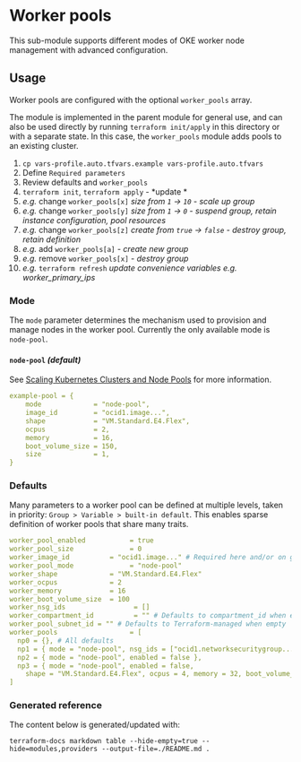# Worker pools

This sub-module supports different modes of OKE worker node management with advanced configuration.

## Usage
Worker pools are configured with the optional `worker_pools` array.

The module is implemented in the parent module for general use, and can also be used directly by running `terraform init/apply` in this directory or with a separate state. In this case, the `worker_pools` module adds pools to an existing cluster.

1. `cp vars-profile.auto.tfvars.example vars-profile.auto.tfvars`
1. Define `Required parameters`
1. Review defaults and `worker_pools`
1. `terraform init`, `terraform apply` - *update *
1. *e.g.* change `worker_pools[x]` *size from `1` -> `10` - scale up group*
1. *e.g.* change `worker_pools[y]` *size from `1` -> `0` - suspend group, retain instance configuration, pool resources*
1. *e.g.* change `worker_pools[z]` *create from `true` -> `false` - destroy group, retain definition*
1. *e.g.* add `worker_pools[a]` - *create new group*
1. *e.g.* remove `worker_pools[x]` - *destroy group*
1. *e.g.* `terraform refresh` *update convenience variables e.g. worker_primary_ips*

### Mode
The `mode` parameter determines the mechanism used to provision and manage nodes in the worker pool. Currently the only available mode is `node-pool`.

#### **`node-pool`** _(default)_
See [Scaling Kubernetes Clusters and Node Pools](https://docs.oracle.com/en-us/iaas/Content/ContEng/Tasks/contengscalingkubernetesclustersnodepools.htm) for more information.
```yaml
example-pool = {
    mode             = "node-pool",
    image_id         = "ocid1.image...",
    shape            = "VM.Standard.E4.Flex",
    ocpus            = 2,
    memory           = 16,
    boot_volume_size = 150,
    size             = 1,
}
```

### Defaults
Many parameters to a worker pool can be defined at multiple levels, taken in priority: `Group > Variable > built-in default`. This enables sparse definition of worker pools that share many traits.
```yaml
worker_pool_enabled           = true
worker_pool_size              = 0
worker_image_id          = "ocid1.image..." # Required here and/or on group
worker_pool_mode              = "node-pool"
worker_shape             = "VM.Standard.E4.Flex"
worker_ocpus             = 2
worker_memory            = 16
worker_boot_volume_size  = 100
worker_nsg_ids                 = []
worker_compartment_id          = "" # Defaults to compartment_id when empty
worker_pool_subnet_id = "" # Defaults to Terraform-managed when empty
worker_pools                  = [
  np0 = {}, # All defaults
  np1 = { mode = "node-pool", nsg_ids = ["ocid1.networksecuritygroup..."] },
  np2 = { mode = "node-pool", enabled = false },
  np3 = { mode = "node-pool", enabled = false,
    shape = "VM.Standard.E4.Flex", ocpus = 4, memory = 32, boot_volume_size = 150 }
]
```

### Generated reference
The content below is generated/updated with:
```shell
terraform-docs markdown table --hide-empty=true --hide=modules,providers --output-file=./README.md .
```
